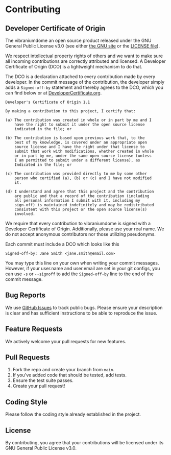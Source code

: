 # Contributing

## Developer Certificate of Origin
The vibraniumdome an open source product released under the GNU General Public License v3.0 (see either [the GNU site](https://www.gnu.org/licenses/gpl-3.0.en.html) or the [LICENSE file](./LICENSE)).

We respect intellectual property rights of others and we want to make sure all incoming contributions are correctly attributed and licensed. A Developer Certificate of Origin (DCO) is a lightweight mechanism to do that.

The DCO is a declaration attached to every contribution made by every developer. In the commit message of the contribution, the developer simply adds a `Signed-off-by` statement and thereby agrees to the DCO, which you can find below or at [DeveloperCertificate.org](http://developercertificate.org/).

```text
Developer's Certificate of Origin 1.1

By making a contribution to this project, I certify that:

(a) The contribution was created in whole or in part by me and I
    have the right to submit it under the open source license
    indicated in the file; or

(b) The contribution is based upon previous work that, to the
    best of my knowledge, is covered under an appropriate open
    source license and I have the right under that license to
    submit that work with modifications, whether created in whole
    or in part by me, under the same open source license (unless
    I am permitted to submit under a different license), as
    Indicated in the file; or

(c) The contribution was provided directly to me by some other
    person who certified (a), (b) or (c) and I have not modified
    it.

(d) I understand and agree that this project and the contribution
    are public and that a record of the contribution (including
    all personal information I submit with it, including my
    sign-off) is maintained indefinitely and may be redistributed
    consistent with this project or the open source license(s)
    involved.
```

We require that every contribution to vibraniumdome is signed with a Developer Certificate of Origin. Additionally, please use your real name. We do not accept anonymous contributors nor those utilizing pseudonyms.

Each commit must include a DCO which looks like this

```text
Signed-off-by: Jane Smith <jane.smith@email.com>
```

You may type this line on your own when writing your commit messages. However, if your user.name and user.email are set in your git configs, you can use `-s` or `--signoff` to add the `Signed-off-by` line to the end of the commit message.

## Bug Reports

We use [GitHub Issues](https://github.com/genia-dev/vibraniumdome/issues) to track public bugs. Please ensure your description is clear and has sufficient instructions to be able to reproduce the issue.

## Feature Requests

We actively welcome your pull requests for new features. 

## Pull Requests

1. Fork the repo and create your branch from `main`.
2. If you've added code that should be tested, add tests.
3. Ensure the test suite passes.
4. Create your pull request!

## Coding Style

Please follow the coding style already established in the project.

## License

By contributing, you agree that your contributions will be licensed under its GNU General Public License v3.0.